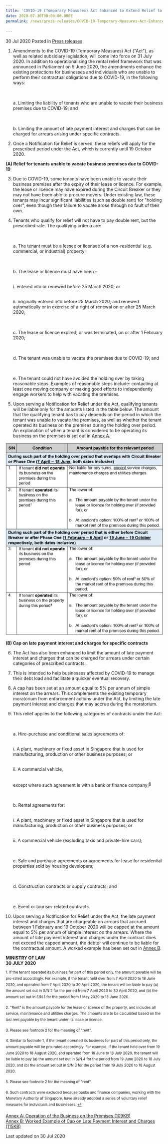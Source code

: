 ```yaml
---
title: 'COVID-19 (Temporary Measures) Act Enhanced to Extend Relief to an Inability to Vacate Business Premises and to Cap Late Payment Interest and Charges'
date: 2020-07-30T00:00:00.000Z
permalink: /news/press-releases/COVID-19-Temporary-Measures-Act-Enhanced-Inability-to-Vacate-Cap-Late-Payment-Interest-and-Charges

---
```



30 Jul 2020 Posted in [Press releases](/news/press-releases)

<ol start="1">
<li>Amendments to the COVID-19 (Temporary Measures) Act ("Act"), as well as related subsidiary legislation, will come into force on 31 July 2020. In addition to operationalising the rental relief framework that was announced in Parliament on 5 June 2020, the amendments enhance the existing protections for businesses and individuals who are unable to perform their contractual obligations due to COVID-19, in the following ways:

<br><br>a. Limiting the liability of tenants who are unable to vacate their business premises due to COVID-19; and 

<br><br>b. Limiting the amount of late payment interest and charges that can be charged for arrears arising under specific contracts.
</li></ol>

<ol start="2">
<li>Once a Notification for Relief is served, these reliefs will apply for the prescribed period under the Act, which is currently until 19 October 2020.</li></ol>

**(A) Relief for tenants unable to vacate business premises due to COVID-19**

<ol start="3">
<li>Due to COVID-19, some tenants have been unable to vacate their business premises after the expiry of their lease or licence. For example, the lease or licence may have expired during the Circuit Breaker or they may not have been able to procure movers. Under existing law, these tenants may incur significant liabilities (such as double rent) for "holding over", even though their failure to vacate arose through no fault of their own.</li></ol>

<ol start="4">
<li>Tenants who qualify for relief will not have to pay double rent, but the prescribed rate. The qualifying criteria are:

<br><br>a. The tenant must be a lessee or licensee of a non-residential (e.g. commercial, or industrial) property;

<br><br>b. The lease or licence must have been – 

<br>i. entered into or renewed before 25 March 2020; or 

<br>ii. originally entered into before 25 March 2020, and renewed automatically or in exercise of a right of renewal on or after 25 March 2020;

<br><br>c. The lease or licence expired, or was terminated, on or after 1 February 2020;

<br><br>d. The tenant was unable to vacate the premises due to COVID-19; and

<br><br>e. The tenant could not have avoided the holding over by taking reasonable steps. Examples of reasonable steps include: contacting at least one moving company or making good efforts to independently engage workers to help with vacating the premises.
</li></ol>

<ol start="5">
<li>Upon serving a Notification for Relief under the Act, qualifying tenants will be liable only for the amounts listed in the table below. The amount that the qualifying tenant has to pay depends on the period in which the tenant was unable to vacate the premises, as well as whether the tenant operated its business on the premises during the holding over period. An explanation of when a tenant is considered to be operating its business on the premises is set out in <u>Annex A</u>.</li></ol>

![image](/files/news/press-releases/2020/7/COVIDAct7B_PrescribedAmounts.JPG)

**(B) Cap on late payment interest and charges for specific contracts**

<ol start="6">
<li>The Act has also been enhanced to limit the amount of late payment interest and charges that can be charged for arrears under certain categories of prescribed contracts.</li></ol> 

<ol start="7">
<li>This is intended to help businesses affected by COVID-19 to manage their debt load and facilitate a quicker eventual recovery.</li></ol>

<ol start="8">
<li>A cap has been set at an amount equal to 5% per annum of simple interest on the arrears. This complements the existing temporary moratorium from enforcement actions under the Act, by limiting the late payment interest and charges that may accrue during the moratorium.</li></ol>

<ol start="9">
<li>This relief applies to the following categories of contracts under the Act: 

<br><br>a. Hire-purchase and conditional sales agreements of: 

<br>i. A plant, machinery or fixed asset in Singapore that is used for manufacturing, production or other business purposes; or

<br>ii. A commercial vehicle, 

<br> except where such agreement is with a bank or finance company;<sup><a href="#fn6" id="ref6">6</a></sup>

<br><br>b. Rental agreements for: 

<br>i. A plant, machinery or fixed asset in Singapore that is used for manufacturing, production or other business purposes; or

<br>ii. A commercial vehicle (excluding taxis and private-hire cars); 

<br><br>c. Sale and purchase agreements or agreements for lease for residential properties sold by housing developers; 

<br><br>d. Construction contracts or supply contracts; and 

<br><br>e. Event or tourism-related contracts. 
</li></ol>

<ol start="10">
<li>Upon serving a Notification for Relief under the Act, the late payment interest and charges that are chargeable on arrears that accrued between 1 February and 19 October 2020 will be capped at the amount equal to 5% per annum of simple interest on the arrears. Where the amount of late payment interest and charges under the contract does not exceed the capped amount, the debtor will continue to be liable for the contractual amount. A worked example has been set out in <u>Annex B</u>.</li></ol>


**MINISTRY OF LAW**
<br>**30 JULY 2020**


<sup>1. If the tenant operated its business for part of this period only, the amount payable will be pro-rated accordingly. For example, if the tenant held over from 7 April 2020 to 18 June 2020, and operated from 7 April 2020 to 30 April 2020, the tenant will be liable to pay (a) the amount set out in S/N 2 for the period from 7 April 2020 to 30 April 2020, and (b) the amount set out in S/N 1 for the period from 1 May 2020 to 18 June 2020.</sup>

<sup>2. "Rent" is the amount payable for the lease or licence of the property, and includes all service, maintenance and utilities charges. The amounts are to be calculated based on the last rent payable by the tenant under its lease or licence.</sup>

<sup>3. Please see footnote 2 for the meaning of "rent".</sup>

<sup>4. Similar to footnote 1, if the tenant operated its business for part of this period only, the amount payable will be pro-rated accordingly. For example, if the tenant held over from 19 June 2020 to 18 August 2020, and operated from 19 June to 18 July 2020, the tenant will be liable to pay (a) the amount set out in S/N 4 for the period from 19 June 2020 to 18 July 2020, and (b) the amount set out in S/N 3 for the period from 19 July 2020 to 18 August 2020.</sup>

<sup>5. Please see footnote 2 for the meaning of "rent".</sup>

<p><sup id="fn6">6. Such contracts were excluded because banks and finance companies, working with the Monetary Authority of Singapore, have already adopted a series of voluntary relief measures for individuals and businesses. <a href="#ref6" title="Jump back to footnote 6 in the text.">↩</a></sup></p>


[Annex A: Operation of the Business on the Premises (109KB)](/files/news/press-releases/2020/7/AnnexA_COVIDAct7A7B.pdf)  
[Annex B: Worked Example of Cap on Late Payment Interest and Charges (115KB)](/files/news/press-releases/2020/7/AnnexB_COVIDAct7A7B.pdf)


<p class="right-side-updated">Last updated on 30 Jul 2020</p>
